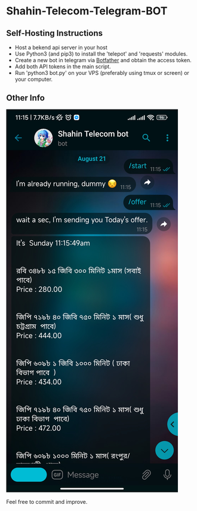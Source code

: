 # Shahin-Telecom-Telegram-BOT

## Self-Hosting Instructions


* Host a bekend api server in your host
* Use Python3 (and pip3) to install the 'telepot' and 'requests' modules.
* Create a new bot in telegram via [Botfather](https://telegram.me/botfather) and obtain the access token.
* Add both API tokens in the main script.
* Run 'python3 bot.py' on your VPS (preferably using tmux or screen) or your computer.


## Other Info
![Bot in use](https://raw.githubusercontent.com/Tas33n/Shahin-telecom-bot/main/Screenshot_2022-08-21-11-15-58-415_org.telegram.plus.jpg)


Feel free to commit and improve.
